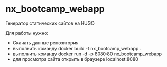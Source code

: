 # nx_bootcamp_webapp
Генератор статических сайтов на HUGO

Для работы нужно:
- Скачать данные репозитория
- выполнить команду docker build -t nx_bootcamp_webapp .
- выполнить команду docker run -d -p 8080:80 nx_bootcamp_webapp
- для просмотра сайта открыть в браузере localhost:8080
